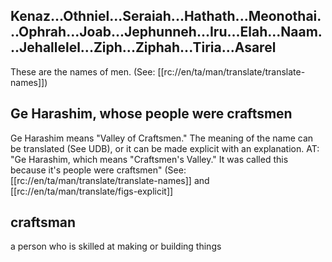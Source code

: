 ## Kenaz...Othniel...Seraiah...Hathath...Meonothai...Ophrah...Joab...Jephunneh...Iru...Elah...Naam...Jehallelel...Ziph...Ziphah...Tiria...Asarel ##

These are the names of men. (See: [[rc://en/ta/man/translate/translate-names]])

## Ge Harashim, whose people were craftsmen ##

Ge Harashim means "Valley of Craftsmen." The meaning of the name can be translated (See UDB), or it can be made explicit with an explanation.   AT: "Ge Harashim, which means "Craftsmen's Valley." It was called this because it's people were craftsmen" (See: [[rc://en/ta/man/translate/translate-names]] and [[rc://en/ta/man/translate/figs-explicit]]

## craftsman ##

a person who is skilled at making or building things